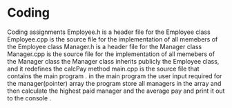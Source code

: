 # Coding
Coding assignments 
Employee.h is a header file for the Employee class 
Employee.cpp is the source file for the implementation of all memebers of the Employee class
Manager.h is a header file for the Manager class 
Manager.cpp is the source file for the implementation of all memebers of the Manager class
the Manager class inherits publicly the Employee class, and it redefines the calcPay method
main.cpp is the source file that contains the main program . 
in the main program the user input required for the manager(pointer) array
the program store all managers in the array and then calculate the highest paid manager and the average pay and print it out to the console .
